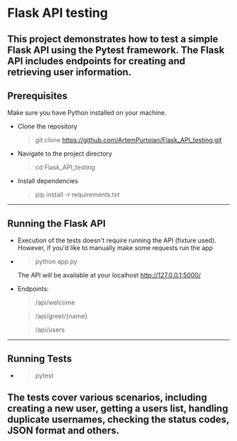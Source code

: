 # Flask API testing

This project demonstrates how to test a simple Flask API using the Pytest framework. 
The Flask API includes endpoints for creating and retrieving user information.
---
## Prerequisites

Make sure you have Python installed on your machine.

* Clone the repository
  > git clone https://github.com/ArtemPurtoian/Flask_API_testing.git

* Navigate to the project directory
  > cd Flask_API_testing

* Install dependencies
  > pip install -r requirements.txt
---
## Running the Flask API

* Execution of the tests doesn't require running the API (fixture used).
However, if you'd like to manually make some requests run the app

* > python app.py

  The API will be available at your localhost http://127.0.0.1:5000/


* Endpoints:
  > /api/welcome 
   
  > /api/greet/{name}
 
  > /api/users
---
## Running Tests

* > pytest

The tests cover various scenarios, including creating a new user, 
getting a users list, handling duplicate usernames, checking the status codes, 
JSON format and others.
---
